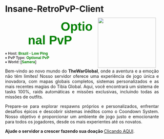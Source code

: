 # Insane-RetroPvP-Client
<p><img style="margin-top: -7px;" src="https://github.com/TheWarGlobal/TheWarGlobal-OptionalPvP-3.0/releases/download/TheWarGlobal-OptionalPvP/OptionalPvP.png" alt="" width="190" height="165" align="right" border="0" hspace="10" /></p>
<div style="text-align: center;"><span style="color: #3f3d3f; margin-left: 175px; font-family: Verdana, Arial, 'Times New Roman', sans-serif; font-size: 40px;"><strong><span style="color: green;">Optional PvP</span></strong></span></div>
<div style="text-align: left;"><span style="color: #3f3d3f; font-family: Verdana, Arial, 'Times New Roman', sans-serif; font-size: 12px;"><br />&diams;&nbsp;</span><strong style="color: #3f3d3f; font-family: Verdana, Arial, 'Times New Roman', sans-serif; font-size: 12px;">Host:&nbsp;<span style="color: green;">Brazil - Low Ping</span></strong></div>
<div style="text-align: left;"><strong style="color: #3f3d3f; font-family: Verdana, Arial, 'Times New Roman', sans-serif; font-size: 12px;">&diams; PvP Type: <span style="color: green;">Optional PvP<br /></span></strong><span style="color: #3f3d3f; font-family: Verdana, Arial, 'Times New Roman', sans-serif; font-size: 12px;">&diams; </span><strong style="color: #3f3d3f; font-family: Verdana, Arial, 'Times New Roman', sans-serif; font-size: 12px;">World: [<strong><span style="color: green;">Samera</span></strong>]</strong></div>
<p style="text-align: justify;">Bem-vindo ao novo mundo do&nbsp;<strong style="text-align: start;">TheWarGlobal</strong>, onde a aventura e a emo&ccedil;&atilde;o n&atilde;o t&ecirc;m limites! Nosso servidor oferece uma experi&ecirc;ncia de jogo &uacute;nica e inovadora, com mapas globais completos, sistemas personalizados e as mais recentes magias do Tibia Global. Aqui, voc&ecirc; encontrar&aacute; um sistema de tasks 100%, raids autom&aacute;ticas e miss&otilde;es exclusivas, incluindo todas as miss&otilde;es de outfits.</p>
<p style="text-align: justify;">Prepare-se para explorar respawns pr&oacute;prios e personalizados, enfrentar desafios &eacute;picos e descobrir sistemas in&eacute;ditos como o Coondown System. Nosso objetivo &eacute; proporcionar um ambiente de jogo justo e emocionante para todos os jogadores, desde os mais experientes at&eacute; os novatos.</p>
<p><strong>Ajude o servidor a crescer fazendo sua doa&ccedil;&atilde;o </strong><a href="https://thewarglobal.com.br/?donate" target="_blank" rel="noopener">Clicando AQUI</a>.&nbsp;</p>
